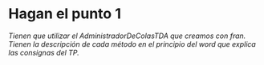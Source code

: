 # Hagan el punto 1

_Tienen que utilizar el AdministradorDeColasTDA que creamos con fran. Tienen la descripción de cada método en el principio del word que explica las consignas del TP._
